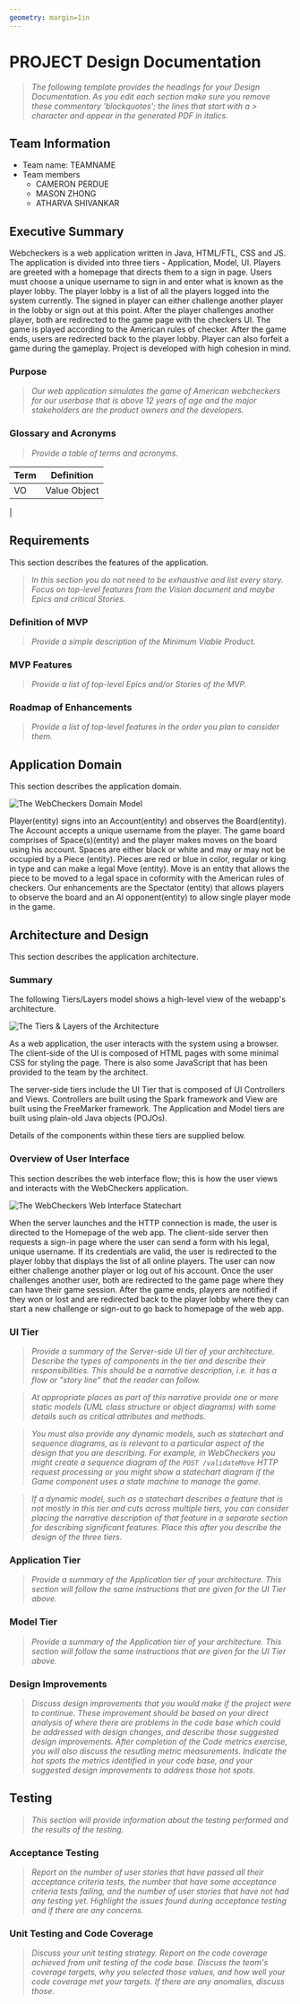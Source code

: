 ```yaml
---
geometry: margin=1in
---
```

# PROJECT Design Documentation

> _The following template provides the headings for your Design
> Documentation.  As you edit each section make sure you remove these
> commentary 'blockquotes'; the lines that start with a > character
> and appear in the generated PDF in italics._

## Team Information
* Team name: TEAMNAME
* Team members
  * CAMERON PERDUE
  * MASON ZHONG
  * ATHARVA SHIVANKAR

## Executive Summary

Webcheckers is a web application written in Java, HTML/FTL, CSS and JS.
The application is divided into three tiers - Application, Model, UI.
Players are greeted with a homepage that directs them to a sign in page.
Users must choose a unique username to sign in and enter what is known as
the player lobby. The player lobby is a list of all the players logged into
the system currently. The signed in player can either challenge another 
player in the lobby or sign out at this point. After the player challenges 
another player, both are redirected to the game page with the checkers UI.
The game is played according to the American rules of checker. After the 
game ends, users are redirected back to the player lobby. Player can also
forfeit a game during the gameplay. Project is developed with high cohesion
in mind.

### Purpose
>  _Our web application simulates the game of American webcheckers 
   for our userbase that is above 12 years of age and the major 
   stakeholders are the product owners and the developers._

### Glossary and Acronyms
> _Provide a table of terms and acronyms._

| Term |  Definition  |
|------|--------------|
|  VO  | Value Object |
| 

## Requirements

This section describes the features of the application.

> _In this section you do not need to be exhaustive and list every
> story.  Focus on top-level features from the Vision document and
> maybe Epics and critical Stories._

### Definition of MVP
> _Provide a simple description of the Minimum Viable Product._

### MVP Features
> _Provide a list of top-level Epics and/or Stories of the MVP._

### Roadmap of Enhancements
> _Provide a list of top-level features in the order you plan to consider them._


## Application Domain

This section describes the application domain.

![The WebCheckers Domain Model](domain-model.png)

 Player(entity) signs into an Account(entity) and observes the Board(entity).
 The Account accepts a unique username from the player.
 The game board  comprises of Space(s)(entity) and the player makes moves on the board
 using his account.
 Spaces are either black or white and may or may not be occupied by 
 a Piece (entity). Pieces are red or blue in color, regular or king in type
 and can make a legal Move (entity). Move is an entity that allows the piece to be moved
 to a legal space in coformity with the American rules of checkers. 
 Our enhancements are the Spectator (entity) that allows players to observe 
 the board and an AI opponent(entity) to allow single player mode in the game.

## Architecture and Design

This section describes the application architecture.

### Summary

The following Tiers/Layers model shows a high-level view of the webapp's architecture.

![The Tiers & Layers of the Architecture](architecture-tiers-and-layers.png)

As a web application, the user interacts with the system using a
browser.  The client-side of the UI is composed of HTML pages with
some minimal CSS for styling the page.  There is also some JavaScript
that has been provided to the team by the architect.

The server-side tiers include the UI Tier that is composed of UI Controllers and Views.
Controllers are built using the Spark framework and View are built using the FreeMarker framework.  The Application and Model tiers are built using plain-old Java objects (POJOs).

Details of the components within these tiers are supplied below.


### Overview of User Interface

This section describes the web interface flow; this is how the user views and interacts
with the WebCheckers application.

![The WebCheckers Web Interface Statechart](state-based-diagram-TeamB.png)

 
  When the server launches and the HTTP connection is made, the user is directed
  to the Homepage of the web app. The client-side server then requests a sign-in
  page where the user can send a form with his legal, unique username. If its
  credentials are valid, the user is redirected to the player lobby that displays
  the list of all online players. The user can now either challenge another player
  or log out of his account. Once the user challenges another user, both are
  redirected to the game page where they can have their game session. After the
  game ends, players are notified if they won or lost and are redirected back to
  the player lobby where they can start a new challenge or sign-out to go back to
  homepage of the web app.


### UI Tier
> _Provide a summary of the Server-side UI tier of your architecture.
> Describe the types of components in the tier and describe their
> responsibilities.  This should be a narrative description, i.e. it has
> a flow or "story line" that the reader can follow._

> _At appropriate places as part of this narrative provide one or more
> static models (UML class structure or object diagrams) with some
> details such as critical attributes and methods._

> _You must also provide any dynamic models, such as statechart and
> sequence diagrams, as is relevant to a particular aspect of the design
> that you are describing.  For example, in WebCheckers you might create
> a sequence diagram of the `POST /validateMove` HTTP request processing
> or you might show a statechart diagram if the Game component uses a
> state machine to manage the game._

> _If a dynamic model, such as a statechart describes a feature that is
> not mostly in this tier and cuts across multiple tiers, you can
> consider placing the narrative description of that feature in a
> separate section for describing significant features. Place this after
> you describe the design of the three tiers._


### Application Tier
> _Provide a summary of the Application tier of your architecture. This
> section will follow the same instructions that are given for the UI
> Tier above._


### Model Tier
> _Provide a summary of the Application tier of your architecture. This
> section will follow the same instructions that are given for the UI
> Tier above._

### Design Improvements
> _Discuss design improvements that you would make if the project were
> to continue. These improvement should be based on your direct
> analysis of where there are problems in the code base which could be
> addressed with design changes, and describe those suggested design
> improvements. After completion of the Code metrics exercise, you
> will also discuss the resutling metric measurements.  Indicate the
> hot spots the metrics identified in your code base, and your
> suggested design improvements to address those hot spots._

## Testing
> _This section will provide information about the testing performed
> and the results of the testing._

### Acceptance Testing
> _Report on the number of user stories that have passed all their
> acceptance criteria tests, the number that have some acceptance
> criteria tests failing, and the number of user stories that
> have not had any testing yet. Highlight the issues found during
> acceptance testing and if there are any concerns._

### Unit Testing and Code Coverage
> _Discuss your unit testing strategy. Report on the code coverage
> achieved from unit testing of the code base. Discuss the team's
> coverage targets, why you selected those values, and how well your
> code coverage met your targets. If there are any anomalies, discuss
> those._
